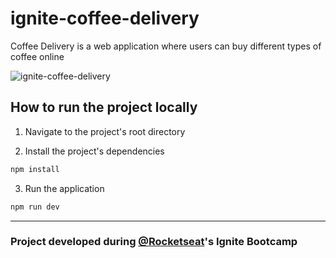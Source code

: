 # ignite-coffee-delivery

Coffee Delivery is a web application where users can buy different types of coffee online

![ignite-coffee-delivery](https://user-images.githubusercontent.com/58858236/196557546-8979514c-c6e6-48f5-a9f9-f3fbe59b3e19.PNG)

## How to run the project locally
1. Navigate to the project's root directory

2. Install the project's dependencies
```bash
npm install
```

3. Run the application
```bash
npm run dev
```

<hr/>

### Project developed during [@Rocketseat](https://www.rocketseat.com.br)'s Ignite Bootcamp
